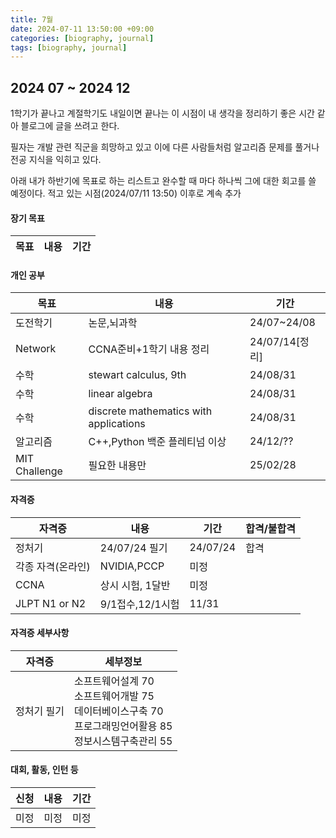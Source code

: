 ```yaml
---
title: 7월
date: 2024-07-11 13:50:00 +09:00
categories: [biography, journal]
tags: [biography, journal]
---
```


## 2024 07 ~ 2024 12

1학기가 끝나고 계절학기도 내일이면 끝나는 이 시점이 내 생각을 정리하기 좋은 시간 같아 블로그에 글을 쓰려고 한다.

필자는 개발 관련 직군을 희망하고 있고 이에 다른 사람들처럼 알고리즘 문제를 풀거나 전공 지식을 익히고 있다.

아래 내가 하반기에 목표로 하는 리스트고 완수할 때 마다 하나씩 그에 대한 회고를 쓸 예정이다.
적고 있는 시점(2024/07/11 13:50) 이후로 계속 추가

#### 장기 목표

| 목표 | 내용 | 기간 |
| ---- | ---- | ---- |

#### 개인 공부

| 목표          | 내용                                   | 기간           |
| ------------- | -------------------------------------- | -------------- |
| 도전학기      | 논문,뇌과학                            | 24/07~24/08    |
| Network       | CCNA준비+1학기 내용 정리               | 24/07/14[정리] |
| 수학          | stewart calculus, 9th                  | 24/08/31       |
| 수학          | linear algebra                         | 24/08/31       |
| 수학          | discrete mathematics with applications | 24/08/31       |
| 알고리즘      | C++,Python 백준 플레티넘 이상          | 24/12/??       |
| MIT Challenge | 필요한 내용만                          | 25/02/28       |

#### 자격증

| 자격증            | 내용             | 기간     | 합격/불합격 |
| ----------------- | ---------------- | -------- | ----------- |
| 정처기            | 24/07/24 필기    | 24/07/24 | 합격        |
| 각종 자격(온라인) | NVIDIA,PCCP      | 미정     |             |
| CCNA              | 상시 시험, 1달반 | 미정     |             |
| JLPT N1 or N2     | 9/1접수,12/1시험 | 11/31    |             |

#### 자격증 세부사항

| 자격증      | 세부정보                                                                                                        |
| ----------- | --------------------------------------------------------------------------------------------------------------- |
| 정처기 필기 | 소프트웨어설계 70<br>소프트웨어개발 75<br>데이터베이스구축 70<br>프로그래밍언어활용 85<br>정보시스템구축관리 55 |

#### 대회, 활동, 인턴 등

| 신청 | 내용 | 기간 |
| ---- | ---- | ---- |
| 미정 | 미정 | 미정 |
